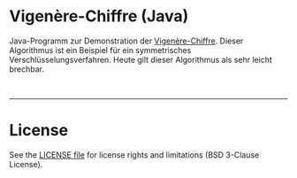 # Vigenère-Chiffre (Java)

Java-Programm zur Demonstration der [Vigenère-Chiffre](http://kryptografie.de/kryptografie/chiffre/vigenere.htm).
Dieser Algorithmus ist ein Beispiel für ein symmetrisches Verschlüsselungsverfahren. 
Heute gilt dieser Algorithmus als sehr leicht brechbar.

<br>

----
# License

See the [LICENSE file](LICENSE.md) for license rights and limitations (BSD 3-Clause License).
